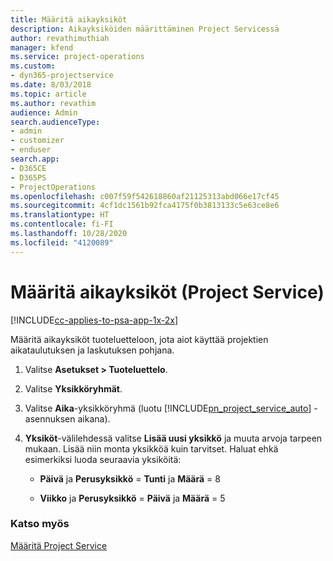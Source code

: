 ```yaml
---
title: Määritä aikayksiköt
description: Aikayksiköiden määrittäminen Project Servicessä
author: revathimuthiah
manager: kfend
ms.service: project-operations
ms.custom:
- dyn365-projectservice
ms.date: 8/03/2018
ms.topic: article
ms.author: revathim
audience: Admin
search.audienceType:
- admin
- customizer
- enduser
search.app:
- D365CE
- D365PS
- ProjectOperations
ms.openlocfilehash: c007f59f542618860af21125313abd066e17cf45
ms.sourcegitcommit: 4cf1dc1561b92fca4175f0b3813133c5e63ce8e6
ms.translationtype: HT
ms.contentlocale: fi-FI
ms.lasthandoff: 10/28/2020
ms.locfileid: "4120089"
---
```

# <a name="set-up-time-units-project-service"></a>Määritä aikayksiköt (Project Service)

[!INCLUDE[cc-applies-to-psa-app-1x-2x](../includes/cc-applies-to-psa-app-1x-2x.md)]

Määritä aikayksiköt tuoteluetteloon, jota aiot käyttää projektien aikataulutuksen ja laskutuksen pohjana.  
  
1. Valitse **Asetukset > Tuoteluettelo**.  
  
2. Valitse **Yksikköryhmät**.  
  
3. Valitse **Aika**-yksikköryhmä (luotu [!INCLUDE[pn_project_service_auto](../includes/pn-project-service-auto.md)] -asennuksen aikana).  
  
4. **Yksiköt**-välilehdessä valitse **Lisää uusi yksikkö** ja muuta arvoja tarpeen mukaan. Lisää niin monta yksikköä kuin tarvitset. Haluat ehkä esimerkiksi luoda seuraavia yksiköitä:  
  
   - **Päivä** ja **Perusyksikkö** = **Tunti** ja **Määrä** = 8  
  
   - **Viikko** ja **Perusyksikkö** = **Päivä** ja **Määrä** = 5  
  
### <a name="see-also"></a>Katso myös  
 [Määritä Project Service](../psa/configure.md)
